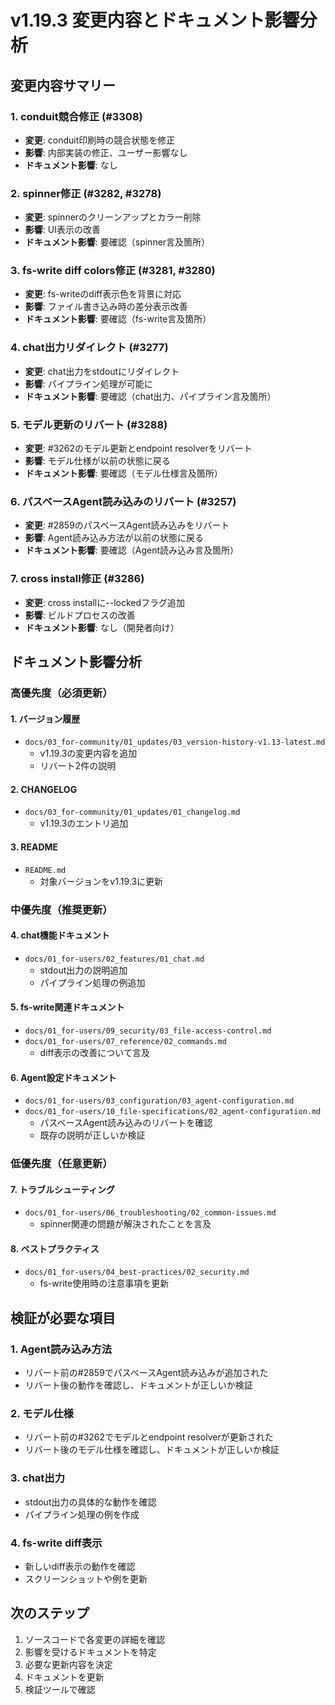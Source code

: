 # v1.19.3 変更内容とドキュメント影響分析

## 変更内容サマリー

### 1. conduit競合修正 (#3308)
- **変更**: conduit印刷時の競合状態を修正
- **影響**: 内部実装の修正、ユーザー影響なし
- **ドキュメント影響**: なし

### 2. spinner修正 (#3282, #3278)
- **変更**: spinnerのクリーンアップとカラー削除
- **影響**: UI表示の改善
- **ドキュメント影響**: 要確認（spinner言及箇所）

### 3. fs-write diff colors修正 (#3281, #3280)
- **変更**: fs-writeのdiff表示色を背景に対応
- **影響**: ファイル書き込み時の差分表示改善
- **ドキュメント影響**: 要確認（fs-write言及箇所）

### 4. chat出力リダイレクト (#3277)
- **変更**: chat出力をstdoutにリダイレクト
- **影響**: パイプライン処理が可能に
- **ドキュメント影響**: 要確認（chat出力、パイプライン言及箇所）

### 5. モデル更新のリバート (#3288)
- **変更**: #3262のモデル更新とendpoint resolverをリバート
- **影響**: モデル仕様が以前の状態に戻る
- **ドキュメント影響**: 要確認（モデル仕様言及箇所）

### 6. パスベースAgent読み込みのリバート (#3257)
- **変更**: #2859のパスベースAgent読み込みをリバート
- **影響**: Agent読み込み方法が以前の状態に戻る
- **ドキュメント影響**: 要確認（Agent読み込み言及箇所）

### 7. cross install修正 (#3286)
- **変更**: cross installに--lockedフラグ追加
- **影響**: ビルドプロセスの改善
- **ドキュメント影響**: なし（開発者向け）

## ドキュメント影響分析

### 高優先度（必須更新）

#### 1. バージョン履歴
- `docs/03_for-community/01_updates/03_version-history-v1.13-latest.md`
  - v1.19.3の変更内容を追加
  - リバート2件の説明

#### 2. CHANGELOG
- `docs/03_for-community/01_updates/01_changelog.md`
  - v1.19.3のエントリ追加

#### 3. README
- `README.md`
  - 対象バージョンをv1.19.3に更新

### 中優先度（推奨更新）

#### 4. chat機能ドキュメント
- `docs/01_for-users/02_features/01_chat.md`
  - stdout出力の説明追加
  - パイプライン処理の例追加

#### 5. fs-write関連ドキュメント
- `docs/01_for-users/09_security/03_file-access-control.md`
- `docs/01_for-users/07_reference/02_commands.md`
  - diff表示の改善について言及

#### 6. Agent設定ドキュメント
- `docs/01_for-users/03_configuration/03_agent-configuration.md`
- `docs/01_for-users/10_file-specifications/02_agent-configuration.md`
  - パスベースAgent読み込みのリバートを確認
  - 既存の説明が正しいか検証

### 低優先度（任意更新）

#### 7. トラブルシューティング
- `docs/01_for-users/06_troubleshooting/02_common-issues.md`
  - spinner関連の問題が解決されたことを言及

#### 8. ベストプラクティス
- `docs/01_for-users/04_best-practices/02_security.md`
  - fs-write使用時の注意事項を更新

## 検証が必要な項目

### 1. Agent読み込み方法
- リバート前の#2859でパスベースAgent読み込みが追加された
- リバート後の動作を確認し、ドキュメントが正しいか検証

### 2. モデル仕様
- リバート前の#3262でモデルとendpoint resolverが更新された
- リバート後のモデル仕様を確認し、ドキュメントが正しいか検証

### 3. chat出力
- stdout出力の具体的な動作を確認
- パイプライン処理の例を作成

### 4. fs-write diff表示
- 新しいdiff表示の動作を確認
- スクリーンショットや例を更新

## 次のステップ

1. ソースコードで各変更の詳細を確認
2. 影響を受けるドキュメントを特定
3. 必要な更新内容を決定
4. ドキュメントを更新
5. 検証ツールで確認
